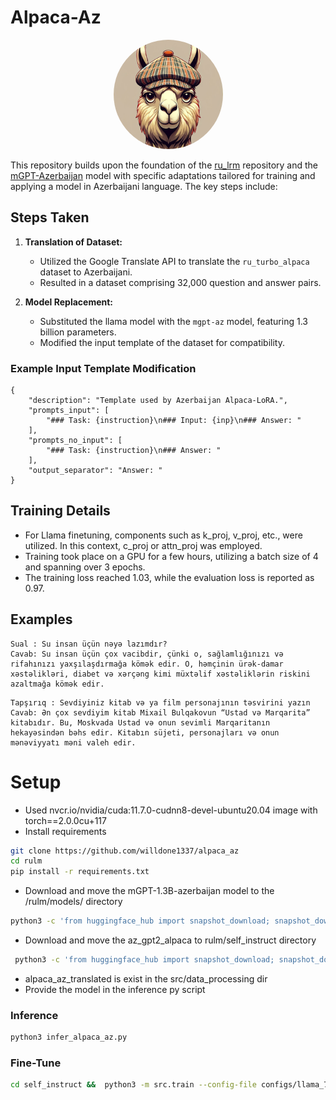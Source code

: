 # Alpaca-Az


<div style="text-align:center">
  <img src="llama_aerodrom.png" alt="Project Image" style="border-radius:50%; width:175px; height:175px;">
</div>


This repository builds upon the foundation of the [ru_lrm](https://github.com/IlyaGusev/rulm) repository and the [mGPT-Azerbaijan](https://huggingface.co/ai-forever/mGPT-1.3B-azerbaijan) model with specific adaptations tailored for training and applying a model in Azerbaijani language. The key steps include:

## Steps Taken

1. **Translation of Dataset:**
   - Utilized the Google Translate API to translate the `ru_turbo_alpaca` dataset to Azerbaijani.
   - Resulted in a dataset comprising 32,000 question and answer pairs.

2. **Model Replacement:**
   - Substituted the llama model with the `mgpt-az` model, featuring 1.3 billion parameters.
   - Modified the input template of the dataset for compatibility.

### Example Input Template Modification

```plaintext
{
    "description": "Template used by Azerbaijan Alpaca-LoRA.",
    "prompts_input": [
        "### Task: {instruction}\n### Input: {inp}\n### Answer: "
    ],
    "prompts_no_input": [
        "### Task: {instruction}\n### Answer: "
    ],
    "output_separator": "Answer: "
}
```
## Training Details

- For Llama finetuning, components such as k_proj, v_proj, etc., were utilized. In this context, c_proj or attn_proj was employed.
- Training took place on a GPU for a few hours, utilizing a batch size of 4 and spanning over 3 epochs.
- The training loss reached 1.03, while the evaluation loss is reported as 0.97.

## Examples
```
Sual : Su insan üçün nəyə lazımdır? 
Cavab: Su insan üçün çox vacibdir, çünki o, sağlamlığınızı və rifahınızı yaxşılaşdırmağa kömək edir. O, həmçinin ürək-damar xəstəlikləri, diabet və xərçəng kimi müxtəlif xəstəliklərin riskini azaltmağa kömək edir.
```
```
Tapşırıq : Sevdiyiniz kitab və ya film personajının təsvirini yazın 
Cavab: Ən çox sevdiyim kitab Mixail Bulqakovun “Ustad və Marqarita” kitabıdır. Bu, Moskvada Ustad və onun sevimli Marqaritanın hekayəsindən bəhs edir. Kitabın süjeti, personajları və onun mənəviyyatı məni valeh edir.
```



# Setup


 - Used nvcr.io/nvidia/cuda:11.7.0-cudnn8-devel-ubuntu20.04 image 
 with torch==2.0.0cu+117
 - Install requirements
```bash
git clone https://github.com/willdone1337/alpaca_az
cd rulm
pip install -r requirements.txt

```
 - Download and move the mGPT-1.3B-azerbaijan model to the /rulm/models/ directory
 ```bash
 python3 -c 'from huggingface_hub import snapshot_download; snapshot_download(repo_id="ai-forever/mGPT-1.3B-azerbaijan", local_dir="models/")'
 ```

 - Download and move the az_gpt2_alpaca to rulm/self_instruct directory
```bash
 python3 -c 'from huggingface_hub import snapshot_download; snapshot_download(repo_id="ai-forever/willdone1337/model", local_dir="./")'
 ```
 - alpaca_az_translated is exist in the src/data_processing dir
 - Provide the model in the inference py script

### Inference
```bash
python3 infer_alpaca_az.py 
```
### Fine-Tune
```bash
cd self_instruct &&  python3 -m src.train --config-file configs/llama_7b_lora.json --train-file src/data_processing/alpaca_az_read_edited_v2.jsonl --val-file src/data_processing/alpaca_az_read_eval_edited_v2.jsonl --output-dir az_gpt2_alpaca
```